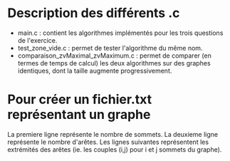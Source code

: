 
# Description des différents .c

- main.c : contient les algorithmes implémentés pour les trois questions de l'exercice. 
- test_zone_vide.c : permet de tester l'algorithme du même nom. 
- comparaison_zvMaximal_zvMaximum.c : permet de comparer (en termes de temps de calcul) les deux algorithmes sur des graphes identiques, dont la taille augmente progressivement.


# Pour créer un fichier.txt représentant un graphe

La premiere ligne représente le nombre de sommets.
La deuxieme ligne représente le nombre d'arêtes.
Les lignes suivantes représentent les extrémités des arêtes (ie. les couples (i,j) pour i et j sommets du graphe).
